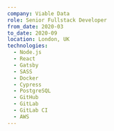```yaml
---
company: Viable Data
role: Senior Fullstack Developer
from_date: 2020-03
to_date: 2020-09
location: London, UK
technologies:
  - Node.js
  - React
  - Gatsby
  - SASS
  - Docker
  - Cypress
  - PostgreSQL
  - GitHub
  - GitLab
  - GitLab CI
  - AWS
---
```


